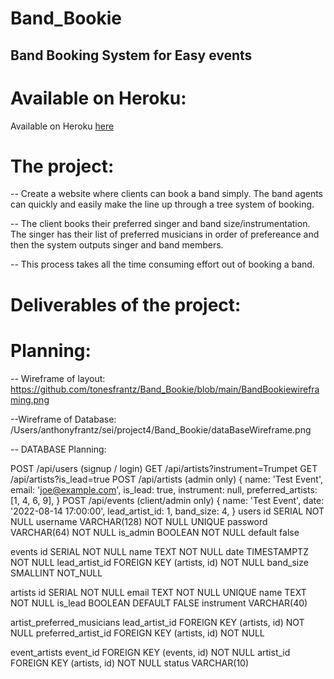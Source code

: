 # Band_Bookie

## Band Booking System for Easy events

# Available on Heroku:

Available on Heroku [here](https://hidden-chamber-28437.herokuapp.com)

# The project:

-- Create a website where clients can book a band simply. The band agents can quickly and easily make the line up through a tree system of booking.

-- The client books their preferred singer and band size/instrumentation. The singer has their list of preferred musicians in order of prefereance and then
the system outputs singer and band members.

-- This process takes all the time consuming effort out of booking a band.

# Deliverables of the project:

# Planning:

-- Wireframe of layout:
https://github.com/tonesfrantz/Band_Bookie/blob/main/BandBookiewireframing.png

--Wireframe of Database:
/Users/anthonyfrantz/sei/project4/Band_Bookie/dataBaseWireframe.png

-- DATABASE Planning:

POST /api/users (signup / login)
GET /api/artists?instrument=Trumpet
GET /api/artists?is_lead=true
POST /api/artists (admin only)
{
name: 'Test Event',
email: 'joe@example.com',
is_lead: true,
instrument: null,
preferred_artists: [1, 4, 6, 9],
}
POST /api/events (client/admin only)
{
name: 'Test Event',
date: '2022-08-14 17:00:00',
lead_artist_id: 1,
band_size: 4,
}
users
id SERIAL NOT NULL
username VARCHAR(128) NOT NULL UNIQUE
password VARCHAR(64) NOT NULL
is_admin BOOLEAN NOT NULL default false

events
id SERIAL NOT NULL
name TEXT NOT NULL
date TIMESTAMPTZ NOT NULL
lead_artist_id FOREIGN KEY (artists, id) NOT NULL
band_size SMALLINT NOT_NULL

artists
id SERIAL NOT NULL
email TEXT NOT NULL UNIQUE
name TEXT NOT NULL
is_lead BOOLEAN DEFAULT FALSE
instrument VARCHAR(40)

artist_preferred_musicians
lead_artist_id FOREIGN KEY (artists, id) NOT NULL
preferred_artist_id FOREIGN KEY (artists, id) NOT NULL

event_artists
event_id FOREIGN KEY (events, id) NOT NULL
artist_id FOREIGN KEY (artists, id) NOT NULL
status VARCHAR(10)
